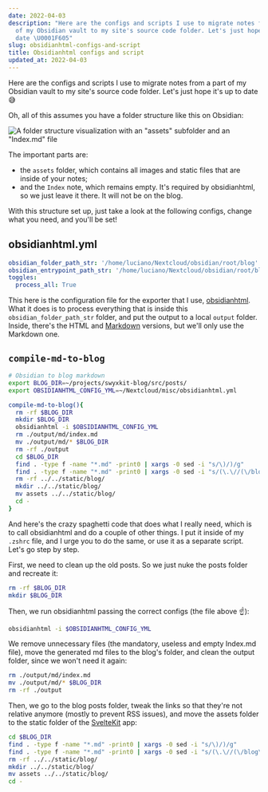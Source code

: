 ```yaml
---
date: 2022-04-03
description: "Here are the configs and scripts I use to migrate notes from a part
  of my Obsidian vault to my site's source code folder. Let's just hope it's up to
  date \U0001F605"
slug: obsidianhtml-configs-and-script
title: Obsidianhtml configs and script
updated_at: 2022-04-03
---
```


Here are the configs and scripts I use to migrate notes from a part of my Obsidian vault to my site's source code folder. Let's just hope it's up to date 😅

Oh, all of this assumes you have a folder structure like this on Obsidian:

![A folder structure visualization with an "assets" subfolder and an "Index.md" file](../assets/obsidian-blog-folder.png)

The important parts are:

- the `assets` folder, which contains all images and static files that are inside of your notes;
- and the `Index` note, which remains empty. It's required by obsidianhtml, so we just leave it there. It will not be on the blog.  


With this structure set up, just take a look at the following configs, change what you need, and you'll be set!

## obsidianhtml.yml

```yml
obsidian_folder_path_str: '/home/luciano/Nextcloud/obsidian/root/blog'
obsidian_entrypoint_path_str: '/home/luciano/Nextcloud/obsidian/root/blog/Index.md'
toggles:
  process_all: True
```

This here is the configuration file for the exporter that I use, [obsidianhtml](https://obsidian-html.github.io/). What it does is to process everything that is inside this `obsidian_folder_path_str` folder, and put the output to a local `output` folder. Inside, there's the HTML and [Markdown](../notes/Markdown) versions, but we'll only use the Markdown one.

## `compile-md-to-blog`

```sh
# Obsidian to blog markdown
export BLOG_DIR=~/projects/swyxkit-blog/src/posts/
export OBSIDIANHTML_CONFIG_YML=~/Nextcloud/misc/obsidianhtml.yml

compile-md-to-blog(){
  rm -rf $BLOG_DIR
  mkdir $BLOG_DIR
  obsidianhtml -i $OBSIDIANHTML_CONFIG_YML
  rm ./output/md/index.md
  mv ./output/md/* $BLOG_DIR
  rm -rf ./output
  cd $BLOG_DIR
  find . -type f -name "*.md" -print0 | xargs -0 sed -i "s/\)/)/g"
  find . -type f -name "*.md" -print0 | xargs -0 sed -i "s/(\.\//(\/blog\//g"
  rm -rf ../../static/blog/
  mkdir ../../static/blog/
  mv assets ../../static/blog/
  cd -
}
```

And here's the crazy spaghetti code that does what I really need, which is to call obsidianhtml and do a couple of other things. I put it inside of my `.zshrc` file, and I urge you to do the same, or use it as a separate script. Let's go step by step.

First, we need to clean up the old posts. So we just nuke the posts folder and recreate it:

```sh
rm -rf $BLOG_DIR
mkdir $BLOG_DIR
```

Then, we run obsidianhtml passing the correct configs (the file above ☝️):

```sh
obsidianhtml -i $OBSIDIANHTML_CONFIG_YML
```

We remove unnecessary files (the mandatory, useless and empty Index.md file), move the generated md files to the blog's folder, and clean the output folder, since we won't need it again:

```sh
rm ./output/md/index.md
mv ./output/md/* $BLOG_DIR
rm -rf ./output
```

Then, we go to the blog posts folder, tweak the links so that they're not relative anymore (mostly to prevent RSS issues), and move the assets folder to the static folder of the [SvelteKit](../notes/SvelteKit) app:

```sh
cd $BLOG_DIR
find . -type f -name "*.md" -print0 | xargs -0 sed -i "s/\)/)/g"
find . -type f -name "*.md" -print0 | xargs -0 sed -i "s/(\.\//(\/blog\//g"
rm -rf ../../static/blog/
mkdir ../../static/blog/
mv assets ../../static/blog/
cd -
```
